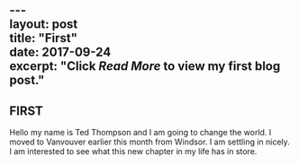 ﻿--- <br>
layout: post
<br>
title: "First"
<br>
date: 2017-09-24
<br>
excerpt: "Click *Read More* to view my first blog post." <br>
---


## FIRST

Hello my name is Ted Thompson and I am going to change the world. I moved to Vanvouver earlier this month from Windsor. I am settling in nicely. I am interested to see what this new chapter in my life has in store.



